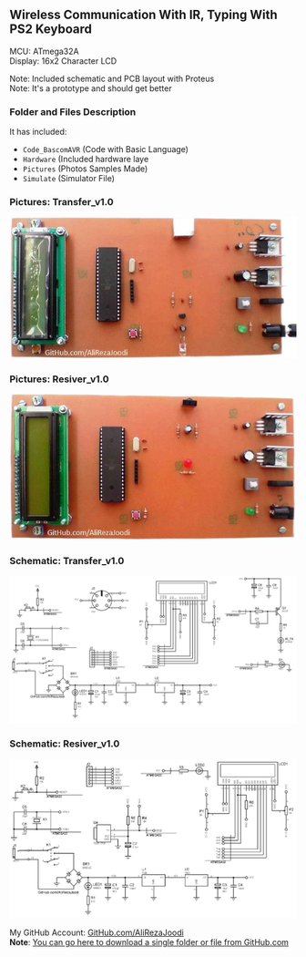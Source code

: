 ## Wireless Communication With IR, Typing With PS2 Keyboard

MCU:		ATmega32A  
Display:    	16x2 Character LCD  
    
Note: Included schematic and PCB layout with Proteus  
Note: It's a prototype and should get better 

### Folder and Files Description
It has included:
- `Code_BascomAVR` (Code with Basic Language)
- `Hardware` (Included hardware laye
- `Pictures` (Photos Samples Made)
- `Simulate` (Simulator File)

### Pictures: Transfer_v1.0
![](Pictures/Transfer_v1.0.jpg)

### Pictures: Resiver_v1.0
![](Pictures/Resiver_v1.0.jpg)

### Schematic: Transfer_v1.0
![](Hardware/Transfer_v1.0.png)

### Schematic: Resiver_v1.0
![](Hardware/Resiver_v1.0.png)

My GitHub Account: [GitHub.com/AliRezaJoodi](https://github.com/AliRezaJoodi)  
**Note**: [You can go here to download a single folder or file from GitHub.com](https://minhaskamal.github.io/DownGit/#/home)
